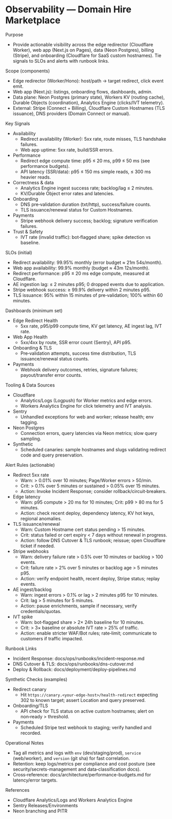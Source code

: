 # Observability — Domain Hire Marketplace

Purpose
- Provide actionable visibility across the edge redirector (Cloudflare Worker), web app (Next.js on Pages), data (Neon Postgres), billing (Stripe), and onboarding (Cloudflare for SaaS custom hostnames). Tie signals to SLOs and alerts with runbook links.

Scope (components)
- Edge redirector (Worker/Hono): host/path → target redirect, click event emit.
- Web app (Next.js): listings, onboarding flows, dashboards, admin.
- Data plane: Neon Postgres (primary state), Workers KV (routing cache), Durable Objects (coordination), Analytics Engine (clicks/IVT telemetry).
- External: Stripe (Connect + Billing), Cloudflare Custom Hostnames (TLS issuance), DNS providers (Domain Connect or manual).

Key Signals
- Availability
  - Redirect availability (Worker): 5xx rate, route misses, TLS handshake failures.
  - Web app uptime: 5xx rate, build/SSR errors.
- Performance
  - Redirect edge compute time: p95 ≤ 20 ms, p99 ≤ 50 ms (see performance budgets).
  - API latency (SSR/data): p95 ≤ 150 ms simple reads, ≤ 300 ms heavier reads.
- Correctness & data
  - Analytics Engine ingest success rate; backlog/lag ≤ 2 minutes.
  - KV/Durable Object error rates and latencies.
- Onboarding
  - DNS pre‑validation duration (txt/http), success/failure counts.
  - TLS issuance/renewal status for Custom Hostnames.
- Payments
  - Stripe webhook delivery success; backlog; signature verification failures.
- Trust & Safety
  - IVT rate (invalid traffic): bot‑flagged share; spike detection vs baseline.

SLOs (initial)
- Redirect availability: 99.95% monthly (error budget ≈ 21m 54s/month).
- Web app availability: 99.9% monthly (budget ≈ 43m 12s/month).
- Redirect performance: p95 ≤ 20 ms edge compute, measured at Cloudflare.
- AE ingestion lag: ≤ 2 minutes p95; 0 dropped events due to application.
- Stripe webhook success: ≥ 99.9% delivery within 2 minutes p95.
- TLS issuance: 95% within 15 minutes of pre‑validation; 100% within 60 minutes.

Dashboards (minimum set)
- Edge Redirect Health
  - 5xx rate, p95/p99 compute time, KV get latency, AE ingest lag, IVT rate.
- Web App Health
  - 5xx/4xx by route, SSR error count (Sentry), API p95.
- Onboarding & TLS
  - Pre‑validation attempts, success time distribution, TLS issuance/renewal status counts.
- Payments
  - Webhook delivery outcomes, retries, signature failures; payout/transfer error counts.

Tooling & Data Sources
- Cloudflare
  - Analytics/Logs (Logpush) for Worker metrics and edge errors.
  - Workers Analytics Engine for click telemetry and IVT analysis.
- Sentry
  - Unhandled exceptions for web and worker; release health; env tagging.
- Neon Postgres
  - Connection errors, query latencies via Neon metrics; slow query sampling.
- Synthetic
  - Scheduled canaries: sample hostnames and slugs validating redirect code and query preservation.

Alert Rules (actionable)
- Redirect 5xx rate
  - Warn: > 0.01% over 10 minutes; Page/Worker errors > 50/min.
  - Crit: > 0.1% over 5 minutes or sustained > 0.05% over 15 minutes.
  - Action: Invoke Incident Response; consider rollback/circuit‑breakers.
- Edge latency
  - Warn: p95 compute > 20 ms for 10 minutes; Crit: p99 > 80 ms for 5 minutes.
  - Action: check recent deploy, dependency latency, KV hot keys, regional anomalies.
- TLS issuance/renewal
  - Warn: Custom Hostname cert status pending > 15 minutes.
  - Crit: status failed or cert expiry < 7 days without renewal in progress.
  - Action: follow DNS Cutover & TLS runbook; reissue; open Cloudflare ticket if needed.
- Stripe webhooks
  - Warn: delivery failure rate > 0.5% over 10 minutes or backlog > 100 events.
  - Crit: failure rate > 2% over 5 minutes or backlog age > 5 minutes p95.
  - Action: verify endpoint health, recent deploy, Stripe status; replay events.
- AE ingest/backlog
  - Warn: ingest errors > 0.1% or lag > 2 minutes p95 for 10 minutes.
  - Crit: lag > 5 minutes for 5 minutes.
  - Action: pause enrichments, sample if necessary, verify credentials/quotas.
- IVT spike
  - Warn: bot‑flagged share > 2× 24h baseline for 10 minutes.
  - Crit: > 3× baseline or absolute IVT rate > 25% of traffic.
  - Action: enable stricter WAF/Bot rules; rate‑limit; communicate to customers if traffic impacted.

Runbook Links
- Incident Response: docs/ops/runbooks/incident-response.md
- DNS Cutover & TLS: docs/ops/runbooks/dns-cutover.md
- Deploy & Rollback: docs/deployment/deploy-pipelines.md

Synthetic Checks (examples)
- Redirect canary
  - Hit `https://canary.<your-edge-host>/health-redirect` expecting 302 to known target; assert Location and query preserved.
- Onboarding/TLS
  - API check for TLS status on active custom hostnames; alert on non‑ready > threshold.
- Payments
  - Scheduled Stripe test webhook to staging; verify handled and recorded.

Operational Notes
- Tag all metrics and logs with `env` (dev/staging/prod), `service` (web/worker), and `version` (git sha) for fast correlation.
- Retention: keep logs/metrics per compliance and cost posture (see security/secrets-management and data‑classification docs).
- Cross‑reference: docs/architecture/performance-budgets.md for latency/error targets.

References
- Cloudflare Analytics/Logs and Workers Analytics Engine
- Sentry Releases/Environments
- Neon branching and PITR
